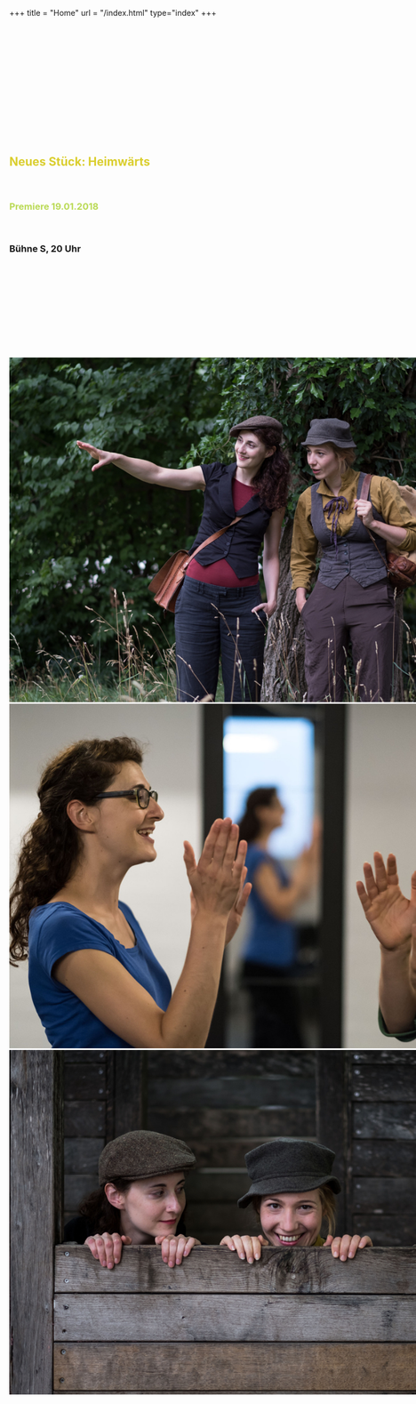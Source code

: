 +++
title = "Home"
url = "/index.html"
type="index"
+++
<div class="overlay">
 <br/>
  <br/>
  <br/>
 <br/>
  <br/>
  <br/>
  <br/>
  <br/>
 <br/>
  <br/>
  <br/>
  <br/>
  <h2><span style="color:#DACE2E">Neues Stück: Heimwärts</span></h2>
  <br/> 
<h3><span style="color:#BADA55">Premiere 19.01.2018</span></h3><br/>
  <h3>Bühne S, 20 Uhr </span></h2>
  <br/>
  <br/>
  <br/>
<br/>
  <br/>
  <br/>
 <br/>
  <br/>
  <br/>
<br/>

</div>
<div class="carousel" style="width: 900px; height: 620px;">
  <img src="images/finkundmeise3.jpg" height="620"/>
  <img src="images/finkundmeise1.jpg" height="620"/>
  <img src="images/finkundmeise2.jpg" height="620"/>
</div>

<script>
$('.carousel').slick({
  slidesToShow: 1,
  slidesToScroll: 1,
  autoplay: true,
  fade: true,
  autoplaySpeed: 4500,
  prevArrow: null,
  nextArrow: null,
  pauseOnHover: false,
  speed: 2000,
});
</script>


